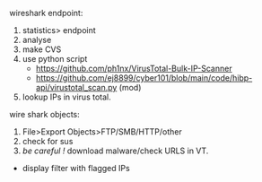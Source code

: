 wireshark endpoint:
1. statistics> endpoint
2. analyse
3. make CVS
4. use python script
   - https://github.com/ph1nx/VirusTotal-Bulk-IP-Scanner
   - https://github.com/ej8899/cyber101/blob/main/code/hibp-api/virustotal_scan.py (mod)
6. lookup IPs in virus total.

wire shark objects:
1. File>Export Objects>FTP/SMB/HTTP/other
2. check for sus
3. *be careful !* download malware/check URLS in VT.

- display filter with flagged IPs
